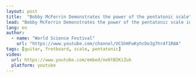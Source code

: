 ```yaml
---
layout: post
title:  "Bobby McFerrin Demonstrates the power of the pentatonic scale"
lead: "Bobby McFerrin Demonstrates the power of the pentatonic scale in World Science Festival"
lang: en
author:
  - name: "World Science Festival"
    url: "https://www.youtube.com/channel/UCShHFwKyhcDo3g7hr4f1R8A"
tags: [guitar, fretboard, scale, pentatonic]
video:
  url: https://www.youtube.com/embed/ne6tB2KiZuk
  platform: youtube
---
```

